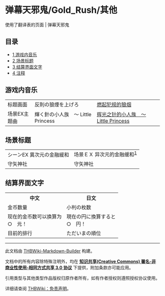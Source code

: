 # 弹幕天邪鬼/Gold_Rush/其他

<!-- source html: G:\repos\THBWiki-Markdown-Builder\THBWikiMarkdown\Temp\main\6\64\ns0%3A%E5%BC%B9%E5%B9%95%E5%A4%A9%E9%82%AA%E9%AC%BC%2FGold_Rush%2F%E5%85%B6%E4%BB%96.html -->

使用了翻译表的页面 | 弹幕天邪鬼

  
  

  


## 目录

- [1 游戏内音乐](#游戏内音乐)
- [2 场景标题](#场景标题)
- [3 结算界面文字](#结算界面文字)
- [4 注释](#注释)





## 游戏内音乐

<table>
<tbody><tr>
<td>标题画面</td>
<td>反則の狼煙を上げろ</td>
<td><a href="./燃起犯规的狼烟.md" title="燃起犯规的狼烟">燃起犯规的狼烟</a>
</td></tr>
<tr>
<td>场景EX主题曲</td>
<td>輝く針の小人族　～ Little Princess</td>
<td><a href="./辉光之针的小人族_～_Little_Princess.md" title="辉光之针的小人族 ～ Little Princess">辉光之针的小人族　～ Little Princess</a>
</td></tr></tbody></table>



## 场景标题

<table><tbody><tr class="tt-content" id="场景标题-1" data-pos="&#91;&quot;\u573a\u666f\u6807\u9898&quot;,1&#93;"><td class="tt-ja" lang="ja"><div class="poem">シーンEX 異次元の金融緩和</div></td><td class="tt-zh" lang="zh"><div class="poem">场景ＥＸ 异次元的金融缓和<sup id="cite_ref-1" class="reference"><a href="#cite_note-1">1</a></sup></div></td></tr><tr class="tt-content" id="场景标题-2" data-pos="&#91;&quot;\u573a\u666f\u6807\u9898&quot;,2&#93;"><td class="tt-ja" lang="ja"><div class="poem">守矢神社</div></td><td class="tt-zh" lang="zh"><div class="poem">守矢神社</div></td></tr></tbody></table>



## 结算界面文字

<table>

<tbody><tr>
<th>中文</th>
<th>日文
</th></tr>
<tr>
<td>金币数量</td>
<td>小判の枚数
</td></tr>
<tr>
<td>现在的金币数可以换算为<br>○　元！</td>
<td>現在の円に換算すると<br>○　円！
</td></tr>
<tr>
<td>目前的排行</td>
<td>ただいまの順位
</td></tr></tbody></table>



[^cite_note-1]: [金融缓和](https://zh.wikipedia.org/wiki/量化宽松)日语指宽松的货币政策，具体表现为增发货币以纾缓市场的资金压力。

  
  

  





---

此文档由 [THBWiki-Markdown-Builder](https://github.com/Delsin-Yu/THBWiki-Markdown-Builder) 构建。

文档中的所有内容除特殊注明外，均在 [**知识共享(Creative Commons) 署名-非商业性使用-相同方式共享 3.0 协议**](https://creativecommons.org/licenses/by-sa/3.0/deed.zh-hans) 下提供，附加条款亦可能应用。

引用类型与其他类型作品版权归原作者所有，如有作者授权则遵照授权协议使用。

详细请查阅 [THBWiki：免责声明](https://thbwiki.cc/THBWiki:%E5%85%8D%E8%B4%A3%E5%A3%B0%E6%98%8E)。

